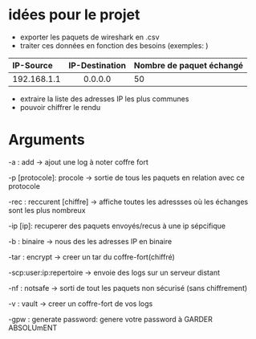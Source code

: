 # idées pour le projet
- exporter les paquets de wireshark en .csv
- traiter ces données en fonction des besoins (exemples: )

| IP-Source     | IP-Destination  |        Nombre de paquet échangé |
| :------------ | :-------------: | :-------------  |
| 192.168.1.1   |     0.0.0.0     |        50       |


- extraire la liste des adresses IP les plus communes
- pouvoir chiffrer le rendu

# Arguments
-a : add -> ajout une log à noter coffre fort

-p [protocole]: procole -> sortie de tous les paquets en relation avec ce protocole

-rec : reccurent [chiffre] -> affiche toutes les adressses où les échanges sont les plus nombreux

-ip [ip]: recuperer des paquets envoyés/recus à une ip sépcifique 

-b : binaire -> nous des les adresses IP en binaire

-tar : encrypt -> creer un tar du coffre-fort(chiffré)

-scp:user:ip:repertoire -> envoie des logs sur un serveur distant

-nf : notsafe -> sorti de tout les paquets non sécurisé (sans chiffrement)

-v : vault -> creer un coffre-fort de vos logs

-gpw : generate password: genere votre password à GARDER ABSOLUmENT